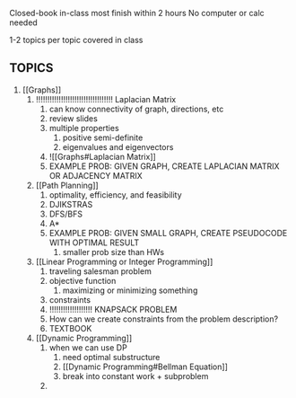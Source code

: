 Closed-book in-class
most finish within 2 hours
No computer or calc needed

1-2 topics per topic covered in class
## TOPICS
1. [[Graphs]]
	1. !!!!!!!!!!!!!!!!!!!!!!!!!!!!!!!!!!              Laplacian Matrix
		1. can know connectivity of graph, directions, etc
		2. review slides
		3. multiple properties
			1. positive semi-definite
			2. eigenvalues and eigenvectors
		4. ![[Graphs#Laplacian Matrix]]
		5. EXAMPLE PROB: GIVEN GRAPH, CREATE LAPLACIAN MATRIX OR ADJACENCY MATRIX
	2. [[Path Planning]]
		1. optimality, efficiency, and feasibility
		2. DJIKSTRAS
		3. DFS/BFS
		4. A*
		5. EXAMPLE PROB: GIVEN SMALL GRAPH, CREATE PSEUDOCODE WITH OPTIMAL RESULT
			1. smaller prob size than HWs
	3. [[Linear Programming or Integer Programming]]
		1. traveling salesman problem
		2. objective function
			1. maximizing or minimizing something
		3. constraints
		4. !!!!!!!!!!!!!!!!!!!          KNAPSACK PROBLEM
		5. How can we create constraints from the problem description?
		6. TEXTBOOK
	4. [[Dynamic Programming]]
		1. when we can use DP
			1. need optimal substructure
			2. [[Dynamic Programming#Bellman Equation]]
			3. break into constant work + subproblem
		2. 
